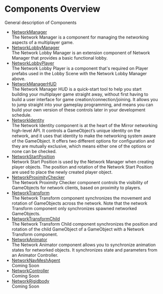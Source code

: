 # Components Overview

General description of Components

-   [NetworkManager](NetworkManager)  
    The Network Manager is a component for managing the networking aspects of a multiplayer game.
-   [NetworkLobbyManager](NetworkLobbyManager)  
    The Network Lobby Manager is an extension component of Network Manager that provides a basic functional lobby.
-   [NetworkLobbyPlayer](NetworkLobbyPlayer)  
    The Network Lobby Player is a component that's required on Player prefabs used in the Lobby Scene with the Network Lobby Manager above.
-   [NetworkManagerHUD](NetworkManagerHUD)  
    The Network Manager HUD is a quick-start tool to help you start building your multiplayer game straight away, without first having to build a user interface for game creation/connection/joining. It allows you to jump straight into your gameplay programming, and means you can build your own version of these controls later in your development schedule.
-   [NetworkIdentity](NetworkIdentity)  
    The Network Identity component is at the heart of the Mirror networking high-level API. It controls a GameObject’s unique identity on the network, and it uses that identity to make the networking system aware of the GameObject. It offers two different options for configuration and they are mutually exclusive, which means either one of the options or none can be checked.
-   [NetworkStartPosition](NetworkStartPosition)  
    Network Start Position is used by the Network Manager when creating player objects. The position and rotation of the Network Start Position are used to place the newly created player object.
-   [NetworkProximityChecker](NetworkProximityChecker)  
    The Network Proximity Checker component controls the visibility of GameObjects for network clients, based on proximity to players.
-   [NetworkTransform](NetworkTransform)  
    The Network Transform component synchronizes the movement and rotation of GameObjects across the network. Note that the network Transform component only synchronizes spawned networked GameObjects.
-   [NetworkTransformChild](NetworkTransformChild)  
    The Network Transform Child component synchronizes the position and rotation of the child GameObject of a GameObject with a Network Transform component.
-   [NetworkAnimator](NetworkAnimator)  
    The Network Animator component allows you to synchronize animation states for networked objects. It synchronizes state and parameters from an Animator Controller.
-   [NetworkNavMeshAgent](NetworkNavMeshAgent)  
    Coming Soon
-   [NetworkController](NetworkController)  
    Coming Soon
-   [NetworkRigidbody](NetworkRigidbody)  
    Coming Soon

 
